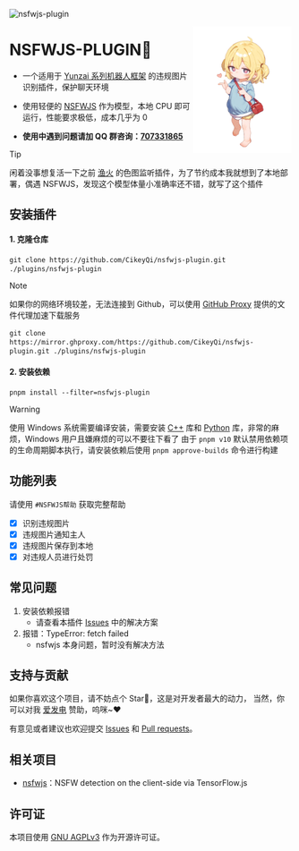 ![nsfwjs-plugin](https://socialify.git.ci/CikeyQi/nsfwjs-plugin/image?description=1&font=Raleway&forks=1&issues=1&language=1&name=1&owner=1&pattern=Circuit%20Board&pulls=1&stargazers=1&theme=Auto)

<img decoding="async" align=right src="resources/readme/girl.png" width="35%">

# NSFWJS-PLUGIN🍒

- 一个适用于 [Yunzai 系列机器人框架](https://github.com/yhArcadia/Yunzai-Bot-plugins-index) 的违规图片识别插件，保护聊天环境

- 使用轻便的 [NSFWJS](https://github.com/infinitered/nsfwjs) 作为模型，本地 CPU 即可运行，性能要求极低，成本几乎为 0

- **使用中遇到问题请加 QQ 群咨询：[707331865](https://qm.qq.com/q/TXTIS9KhO2)**

> [!TIP]
> 闲着没事想复活一下之前 [渔火](https://github.com/yhArcadia) 的色图监听插件，为了节约成本我就想到了本地部署，偶遇 NSFWJS，发现这个模型体量小准确率还不错，就写了这个插件

## 安装插件

#### 1. 克隆仓库

```
git clone https://github.com/CikeyQi/nsfwjs-plugin.git ./plugins/nsfwjs-plugin
```

> [!NOTE]
> 如果你的网络环境较差，无法连接到 Github，可以使用 [GitHub Proxy](https://mirror.ghproxy.com/) 提供的文件代理加速下载服务
>
> ```
> git clone https://mirror.ghproxy.com/https://github.com/CikeyQi/nsfwjs-plugin.git ./plugins/nsfwjs-plugin
> ```

#### 2. 安装依赖

```
pnpm install --filter=nsfwjs-plugin
```

> [!WARNING]
> 使用 Windows 系统需要编译安装，需要安装 [C++](https://visualstudio.microsoft.com/zh-hans/vs/) 库和 [Python](https://www.python.org/) 库，非常的麻烦，Windows 用户且嫌麻烦的可以不要往下看了
> 由于 `pnpm v10` 默认禁用依赖项的生命周期脚本执行，请安装依赖后使用 `pnpm approve-builds` 命令进行构建

## 功能列表

请使用 `#NSFWJS帮助` 获取完整帮助

- [x] 识别违规图片
- [x] 违规图片通知主人
- [x] 违规图片保存到本地
- [x] 对违规人员进行处罚

## 常见问题

1. 安装依赖报错
   - 请查看本插件 [Issues](https://github.com/CikeyQi/nsfwjs-plugin/issues) 中的解决方案
2. 报错：TypeError: fetch failed
   - nsfwjs 本身问题，暂时没有解决方法

## 支持与贡献

如果你喜欢这个项目，请不妨点个 Star🌟，这是对开发者最大的动力， 当然，你可以对我 [爱发电](https://afdian.net/a/sumoqi) 赞助，呜咪~❤️

有意见或者建议也欢迎提交 [Issues](https://github.com/CikeyQi/nsfwjs-plugin/issues) 和 [Pull requests](https://github.com/CikeyQi/nsfwjs-plugin/pulls)。

## 相关项目

- [nsfwjs](https://github.com/infinitered/nsfwjs)：NSFW detection on the client-side via TensorFlow.js

## 许可证

本项目使用 [GNU AGPLv3](https://choosealicense.com/licenses/agpl-3.0/) 作为开源许可证。
